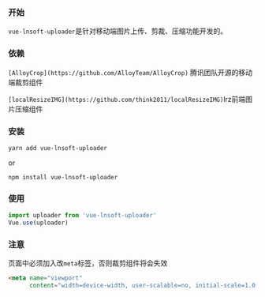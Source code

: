 

### 开始

`vue-lnsoft-uploader`是针对移动端图片上传、剪裁、压缩功能开发的。

### 依赖

`[AlloyCrop](https://github.com/AlloyTeam/AlloyCrop)` 腾讯团队开源的移动端裁剪组件

`[localResizeIMG](https://github.com/think2011/localResizeIMG)`lrz前端图片压缩组件

### 安装 

```
yarn add vue-lnsoft-uploader
```

or

```
npm install vue-lnsoft-uploader
```

### 使用

```javascript
import uploader from 'vue-lnsoft-uploader'
Vue.use(uploader)
```

### 注意

页面中必须加入改`meta`标签，否则裁剪组件将会失效

```html
<meta name="viewport" 
      content="width=device-width, user-scalable=no, initial-scale=1.0, maximum-scale=1.0, minimum-scale=1.0">
```

